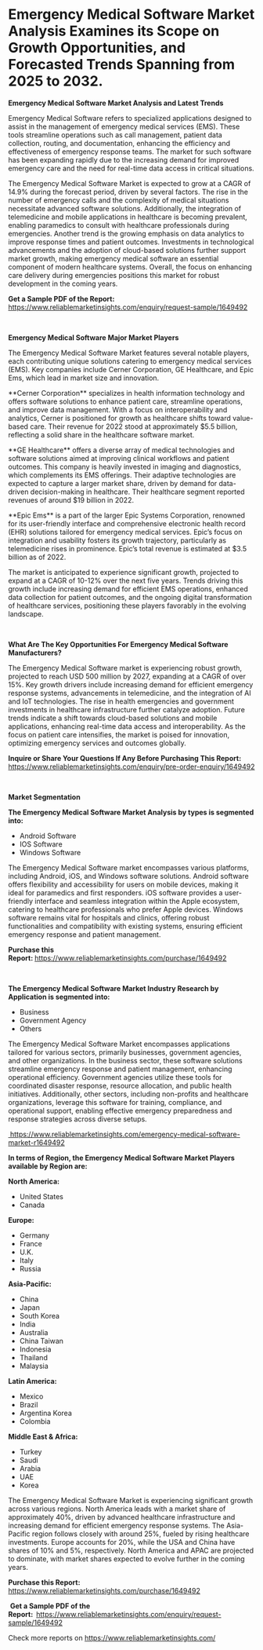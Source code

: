 <p><h1>Emergency Medical Software Market Analysis Examines its Scope on Growth Opportunities, and Forecasted Trends Spanning from 2025 to 2032.</h1></p><p><strong>Emergency Medical Software Market Analysis and Latest Trends</strong></p>
<p><p>Emergency Medical Software refers to specialized applications designed to assist in the management of emergency medical services (EMS). These tools streamline operations such as call management, patient data collection, routing, and documentation, enhancing the efficiency and effectiveness of emergency response teams. The market for such software has been expanding rapidly due to the increasing demand for improved emergency care and the need for real-time data access in critical situations.</p><p>The Emergency Medical Software Market is expected to grow at a CAGR of 14.9% during the forecast period, driven by several factors. The rise in the number of emergency calls and the complexity of medical situations necessitate advanced software solutions. Additionally, the integration of telemedicine and mobile applications in healthcare is becoming prevalent, enabling paramedics to consult with healthcare professionals during emergencies. Another trend is the growing emphasis on data analytics to improve response times and patient outcomes. Investments in technological advancements and the adoption of cloud-based solutions further support market growth, making emergency medical software an essential component of modern healthcare systems. Overall, the focus on enhancing care delivery during emergencies positions this market for robust development in the coming years.</p></p>
<p><strong>Get a Sample PDF of the Report:&nbsp;</strong> <a href="https://www.reliablemarketinsights.com/enquiry/request-sample/1649492?utm_campaign=2528&utm_medium=2&utm_source=Github&utm_content=ia&utm_term=03032025&utm_id=emergency-medical-software">https://www.reliablemarketinsights.com/enquiry/request-sample/1649492</a></p>
<p>&nbsp;</p>
<p><strong>Emergency Medical Software Major Market Players</strong></p>
<p><p>The Emergency Medical Software Market features several notable players, each contributing unique solutions catering to emergency medical services (EMS). Key companies include Cerner Corporation, GE Healthcare, and Epic Ems, which lead in market size and innovation.</p><p>**Cerner Corporation** specializes in health information technology and offers software solutions to enhance patient care, streamline operations, and improve data management. With a focus on interoperability and analytics, Cerner is positioned for growth as healthcare shifts toward value-based care. Their revenue for 2022 stood at approximately $5.5 billion, reflecting a solid share in the healthcare software market.</p><p>**GE Healthcare** offers a diverse array of medical technologies and software solutions aimed at improving clinical workflows and patient outcomes. This company is heavily invested in imaging and diagnostics, which complements its EMS offerings. Their adaptive technologies are expected to capture a larger market share, driven by demand for data-driven decision-making in healthcare. Their healthcare segment reported revenues of around $19 billion in 2022.</p><p>**Epic Ems** is a part of the larger Epic Systems Corporation, renowned for its user-friendly interface and comprehensive electronic health record (EHR) solutions tailored for emergency medical services. Epic’s focus on integration and usability fosters its growth trajectory, particularly as telemedicine rises in prominence. Epic’s total revenue is estimated at $3.5 billion as of 2022.</p><p>The market is anticipated to experience significant growth, projected to expand at a CAGR of 10-12% over the next five years. Trends driving this growth include increasing demand for efficient EMS operations, enhanced data collection for patient outcomes, and the ongoing digital transformation of healthcare services, positioning these players favorably in the evolving landscape.</p></p>
<p>&nbsp;</p>
<p><strong>What Are The Key Opportunities For Emergency Medical Software Manufacturers?</strong></p>
<p><p>The Emergency Medical Software market is experiencing robust growth, projected to reach USD 500 million by 2027, expanding at a CAGR of over 15%. Key growth drivers include increasing demand for efficient emergency response systems, advancements in telemedicine, and the integration of AI and IoT technologies. The rise in health emergencies and government investments in healthcare infrastructure further catalyze adoption. Future trends indicate a shift towards cloud-based solutions and mobile applications, enhancing real-time data access and interoperability. As the focus on patient care intensifies, the market is poised for innovation, optimizing emergency services and outcomes globally.</p></p>
<p><strong>Inquire or Share Your Questions If Any Before Purchasing This Report:</strong> <a href="https://www.reliablemarketinsights.com/enquiry/pre-order-enquiry/1649492?utm_campaign=2528&utm_medium=2&utm_source=Github&utm_content=ia&utm_term=03032025&utm_id=emergency-medical-software">https://www.reliablemarketinsights.com/enquiry/pre-order-enquiry/1649492</a></p>
<p>&nbsp;</p>
<p><strong>Market Segmentation</strong></p>
<p><strong>The Emergency Medical Software Market Analysis by types is segmented into:</strong></p>
<p><ul><li>Android Software</li><li>IOS Software</li><li>Windows Software</li></ul></p>
<p><p>The Emergency Medical Software market encompasses various platforms, including Android, iOS, and Windows software solutions. Android software offers flexibility and accessibility for users on mobile devices, making it ideal for paramedics and first responders. iOS software provides a user-friendly interface and seamless integration within the Apple ecosystem, catering to healthcare professionals who prefer Apple devices. Windows software remains vital for hospitals and clinics, offering robust functionalities and compatibility with existing systems, ensuring efficient emergency response and patient management.</p></p>
<p><strong>Purchase this Report:&nbsp;</strong><a href="https://www.reliablemarketinsights.com/purchase/1649492?utm_campaign=2528&utm_medium=2&utm_source=Github&utm_content=ia&utm_term=03032025&utm_id=emergency-medical-software">https://www.reliablemarketinsights.com/purchase/1649492</a></p>
<p>&nbsp;</p>
<p><strong>The Emergency Medical Software Market Industry Research by Application is segmented into:</strong></p>
<p><ul><li>Business</li><li>Government Agency</li><li>Others</li></ul></p>
<p><p>The Emergency Medical Software Market encompasses applications tailored for various sectors, primarily businesses, government agencies, and other organizations. In the business sector, these software solutions streamline emergency response and patient management, enhancing operational efficiency. Government agencies utilize these tools for coordinated disaster response, resource allocation, and public health initiatives. Additionally, other sectors, including non-profits and healthcare organizations, leverage this software for training, compliance, and operational support, enabling effective emergency preparedness and response strategies across diverse setups.</p></p>
<p><a href="https://www.reliablemarketinsights.com/emergency-medical-software-market-r1649492?utm_campaign=2528&utm_medium=2&utm_source=Github&utm_content=ia&utm_term=03032025&utm_id=emergency-medical-software">&nbsp;https://www.reliablemarketinsights.com/emergency-medical-software-market-r1649492</a></p>
<p><strong>In terms of Region, the Emergency Medical Software Market Players available by Region are:</strong></p>
<p>
    <p> <strong> North America: </strong>
        <ul>
            <li>United States</li>
            <li>Canada</li>
        </ul>
        </p> 
    <p> <strong> Europe: </strong>
        <ul>
            <li>Germany</li>
            <li>France</li>
            <li>U.K.</li>
            <li>Italy</li>
            <li>Russia</li>
        </ul>
        </p> 
    <p> <strong> Asia-Pacific: </strong>
        <ul>
            <li>China</li>
            <li>Japan</li>
            <li>South Korea</li>
            <li>India</li>
            <li>Australia</li>
            <li>China Taiwan</li>
            <li>Indonesia</li>
            <li>Thailand</li>
            <li>Malaysia</li>
        </ul>
        </p> 
    <p> <strong> Latin America: </strong>
        <ul>
            <li>Mexico</li>
            <li>Brazil</li>
            <li>Argentina Korea</li>
            <li>Colombia</li>
        </ul>
        </p> 
    <p> <strong> Middle East & Africa: </strong>
        <ul>
            <li>Turkey</li>
            <li>Saudi</li>
            <li>Arabia</li>
            <li>UAE</li>
            <li>Korea</li>
        </ul>
    </p>
    </p>
<p><p>The Emergency Medical Software Market is experiencing significant growth across various regions. North America leads with a market share of approximately 40%, driven by advanced healthcare infrastructure and increasing demand for efficient emergency response systems. The Asia-Pacific region follows closely with around 25%, fueled by rising healthcare investments. Europe accounts for 20%, while the USA and China have shares of 10% and 5%, respectively. North America and APAC are projected to dominate, with market shares expected to evolve further in the coming years.</p></p>
<p><strong>Purchase this Report: </strong><a href="https://www.reliablemarketinsights.com/purchase/1649492?utm_campaign=2528&utm_medium=2&utm_source=Github&utm_content=ia&utm_term=03032025&utm_id=emergency-medical-software">https://www.reliablemarketinsights.com/purchase/1649492</a></p>
<p>&nbsp;<strong>Get a Sample PDF of the Report:&nbsp;&nbsp;</strong><a href="https://www.reliablemarketinsights.com/enquiry/request-sample/1649492?utm_campaign=2528&utm_medium=2&utm_source=Github&utm_content=ia&utm_term=03032025&utm_id=emergency-medical-software">https://www.reliablemarketinsights.com/enquiry/request-sample/1649492</a></p>
<p><strong></strong></p>
<p>Check more reports on <a href="https://www.reliablemarketinsights.com/?utm_campaign=2528&utm_medium=2&utm_source=Github&utm_content=ia&utm_term=03032025&utm_id=emergency-medical-software">https://www.reliablemarketinsights.com/</a></p>